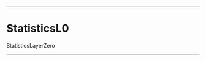 ***************************************************************************************************************
# StatisticsL0
StatisticsLayerZero
***************************************************************************************************************
